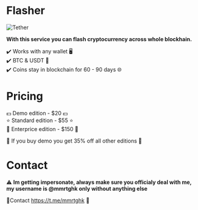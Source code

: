 

<h1>Flasher</h1>


![Tether](https://github.com/namesolutions89/Flash-BTC-USDT/assets/154440753/0924d493-47df-4e6c-873c-1be76a02c75a)


<p>
  <b>With this service you can flash cryptocurrency across whole blockhain.</b>
</p>

✔️ Works with any wallet 🖥 <br>
✔️ BTC & USDT 💸 <br>
✔️ Coins stay in blockchain for 60 - 90 days 🌐

# Pricing

💵 Demo edition - $20 💵<br>
⭐️ Standard edition - $55 ⭐️<br>
💎 Enterprice edition - $150 💎

🌟 If you buy demo you get 35% off all other editions 🌟

# Contact

⚠️ **Im getting impersonate, always make sure you officialy deal with me, my username is @mmrtghk only without anything else** 

💬Contact https://t.me/mmrtghk 🔗


